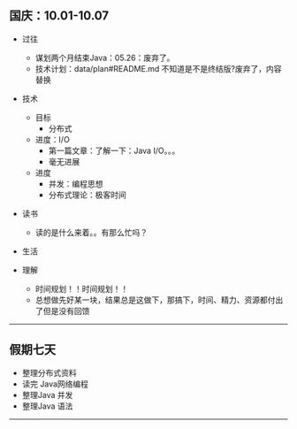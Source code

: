 ##  国庆：10.01-10.07

-   过往
    -   谋划两个月结束Java：05.26：废弃了。
    -   技术计划：data/plan#README.md 不知道是不是终结版?废弃了，内容替换
-   技术
    -   目标
        -   分布式
    -   进度：I/O
        -   第一篇文章：了解一下：Java I/O。。。
        -   毫无进展
    -   进度
        -   并发：编程思想
        -   分布式理论：极客时间


-   读书
    -   读的是什么来着。。有那么忙吗？
-   生活
-   理解
    -   时间规划！！时间规划！！
    -   总想做先好某一块，结果总是这做下，那搞下，时间、精力、资源都付出了但是没有回馈


----

##   假期七天
-   整理分布式资料
-   读完 Java网络编程
-   整理Java 并发 
-   整理Java 语法

----